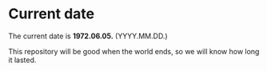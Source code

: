 # Current date

The current date is **1972.06.05.** (YYYY.MM.DD.)

This repository will be good when the world ends, so we will know how long it lasted.